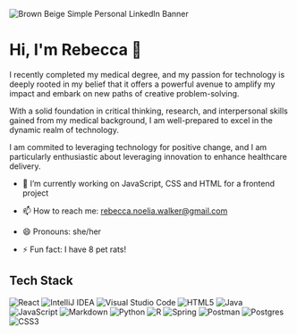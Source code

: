 
![Brown   Beige Simple Personal LinkedIn Banner](https://github.com/RNWalker/RNWalker/assets/78052216/54ec2b74-d1e1-4498-a4f6-ff2e29d18c64)



<h1>Hi, I'm Rebecca 👋</h1>

<!--
**RNWalker/RNWalker** is a ✨ _special_ ✨ repository because its `README.md` (this file) appears on your GitHub profile.

Here are some ideas to get you started: -->

I recently completed my medical degree, and my passion for technology is deeply rooted in my belief that it offers a powerful avenue to amplify my impact and embark on new paths of creative problem-solving. 

With a solid foundation in critical thinking, research, and interpersonal skills gained from my medical background, I am well-prepared to excel in the dynamic realm of technology.

I am commited to leveraging technology for positive change, and I am particularly enthusiastic about leveraging innovation to enhance healthcare delivery. 


- 🔭 I’m currently working on JavaScript, CSS and HTML for a frontend project

- 📫 How to reach me: rebecca.noelia.walker@gmail.com
  
- 😄 Pronouns: she/her
  
- ⚡ Fun fact: I have 8 pet rats!

<h2>Tech Stack</h2>

![React](https://img.shields.io/badge/react-%2320232a.svg?style=for-the-badge&logo=react&logoColor=%2361DAFB)
![IntelliJ IDEA](https://img.shields.io/badge/IntelliJIDEA-000000.svg?style=for-the-badge&logo=intellij-idea&logoColor=white)
![Visual Studio Code](https://img.shields.io/badge/Visual%20Studio%20Code-0078d7.svg?style=for-the-badge&logo=visual-studio-code&logoColor=white)
![HTML5](https://img.shields.io/badge/html5-%23E34F26.svg?style=for-the-badge&logo=html5&logoColor=white)
![Java](https://img.shields.io/badge/java-%23ED8B00.svg?style=for-the-badge&logo=openjdk&logoColor=white)
![JavaScript](https://img.shields.io/badge/javascript-%23323330.svg?style=for-the-badge&logo=javascript&logoColor=%23F7DF1E)
	![Markdown](https://img.shields.io/badge/markdown-%23000000.svg?style=for-the-badge&logo=markdown&logoColor=white)
 ![Python](https://img.shields.io/badge/python-3670A0?style=for-the-badge&logo=python&logoColor=ffdd54)
 ![R](https://img.shields.io/badge/r-%23276DC3.svg?style=for-the-badge&logo=r&logoColor=white)
 ![Spring](https://img.shields.io/badge/spring-%236DB33F.svg?style=for-the-badge&logo=spring&logoColor=white)
 ![Postman](https://img.shields.io/badge/Postman-FF6C37?style=for-the-badge&logo=postman&logoColor=white)
 ![Postgres](https://img.shields.io/badge/postgres-%23316192.svg?style=for-the-badge&logo=postgresql&logoColor=white)
 ![CSS3](https://img.shields.io/badge/css3-%231572B6.svg?style=for-the-badge&logo=css3&logoColor=white)




